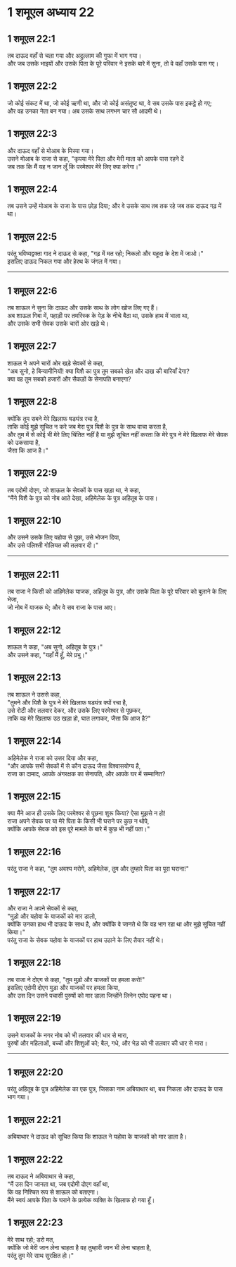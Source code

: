 # 1 शमूएल अध्याय 22

## 1 शमूएल 22:1

तब दाऊद वहाँ से चला गया और अदुल्लाम की गुफा में भाग गया।  
और जब उसके भाइयों और उसके पिता के पूरे परिवार ने इसके बारे में सुना, तो वे वहाँ उसके पास गए।

## 1 शमूएल 22:2

जो कोई संकट में था, जो कोई ऋणी था, और जो कोई असंतुष्ट था, वे सब उसके पास इकट्ठे हो गए;  
और वह उनका नेता बन गया। अब उसके साथ लगभग चार सौ आदमी थे।

## 1 शमूएल 22:3

और दाऊद वहाँ से मोआब के मिस्पा गया।  
उसने मोआब के राजा से कहा, "कृपया मेरे पिता और मेरी माता को आपके पास रहने दें  
जब तक कि मैं यह न जान लूँ कि परमेश्वर मेरे लिए क्या करेगा।"

## 1 शमूएल 22:4

तब उसने उन्हें मोआब के राजा के पास छोड़ दिया; और वे उसके साथ तब तक रहे जब तक दाऊद गढ़ में था।

## 1 शमूएल 22:5

परंतु भविष्यद्वक्ता गाद ने दाऊद से कहा, "गढ़ में मत रहो; निकलो और यहूदा के देश में जाओ।"  
इसलिए दाऊद निकल गया और हेरथ के जंगल में गया।

---

## 1 शमूएल 22:6

तब शाऊल ने सुना कि दाऊद और उसके साथ के लोग खोज लिए गए हैं।  
अब शाऊल गिबा में, पहाड़ी पर तमरिस्क के पेड़ के नीचे बैठा था, उसके हाथ में भाला था,  
और उसके सभी सेवक उसके चारों ओर खड़े थे।

## 1 शमूएल 22:7

शाऊल ने अपने चारों ओर खड़े सेवकों से कहा,  
"अब सुनो, हे बिन्यामीनियों! क्या यिशै का पुत्र तुम सबको खेत और दाख की बारियाँ देगा?  
क्या वह तुम सबको हजारों और सैकड़ों के सेनापति बनाएगा?

## 1 शमूएल 22:8

क्योंकि तुम सबने मेरे खिलाफ षड्यंत्र रचा है,  
ताकि कोई मुझे सूचित न करे जब मेरा पुत्र यिशै के पुत्र के साथ वाचा करता है,  
और तुम में से कोई भी मेरे लिए चिंतित नहीं है या मुझे सूचित नहीं करता कि मेरे पुत्र ने मेरे खिलाफ मेरे सेवक को उकसाया है,  
जैसा कि आज है।"

## 1 शमूएल 22:9

तब एदोमी दोएग, जो शाऊल के सेवकों के पास खड़ा था, ने कहा,  
"मैंने यिशै के पुत्र को नोब आते देखा, अहिमेलेक के पुत्र अहितूब के पास।

## 1 शमूएल 22:10

और उसने उसके लिए यहोवा से पूछा, उसे भोजन दिया,  
और उसे पलिश्ती गोलियत की तलवार दी।"

---

## 1 शमूएल 22:11

तब राजा ने किसी को अहिमेलेक याजक, अहितूब के पुत्र, और उसके पिता के पूरे परिवार को बुलाने के लिए भेजा,  
जो नोब में याजक थे; और वे सब राजा के पास आए।

## 1 शमूएल 22:12

शाऊल ने कहा, "अब सुनो, अहितूब के पुत्र।"  
और उसने कहा, "यहाँ मैं हूँ, मेरे प्रभु।"

## 1 शमूएल 22:13

तब शाऊल ने उससे कहा,  
"तुमने और यिशै के पुत्र ने मेरे खिलाफ षड्यंत्र क्यों रचा है,  
उसे रोटी और तलवार देकर, और उसके लिए परमेश्वर से पूछकर,  
ताकि वह मेरे खिलाफ उठ खड़ा हो, घात लगाकर, जैसा कि आज है?"

## 1 शमूएल 22:14

अहिमेलेक ने राजा को उत्तर दिया और कहा,  
"और आपके सभी सेवकों में से कौन दाऊद जैसा विश्वासयोग्य है,  
राजा का दामाद, आपके अंगरक्षक का सेनापति, और आपके घर में सम्मानित?

## 1 शमूएल 22:15

क्या मैंने आज ही उसके लिए परमेश्वर से पूछना शुरू किया? ऐसा मुझसे न हो!  
राजा अपने सेवक पर या मेरे पिता के किसी भी घराने पर कुछ न थोपे,  
क्योंकि आपके सेवक को इस पूरे मामले के बारे में कुछ भी नहीं पता।"

## 1 शमूएल 22:16

परंतु राजा ने कहा, "तुम अवश्य मरोगे, अहिमेलेक, तुम और तुम्हारे पिता का पूरा घराना!"

## 1 शमूएल 22:17

और राजा ने अपने सेवकों से कहा,  
"मुड़ो और यहोवा के याजकों को मार डालो,  
क्योंकि उनका हाथ भी दाऊद के साथ है, और क्योंकि वे जानते थे कि वह भाग रहा था और मुझे सूचित नहीं किया।"  
परंतु राजा के सेवक यहोवा के याजकों पर हाथ उठाने के लिए तैयार नहीं थे।

## 1 शमूएल 22:18

तब राजा ने दोएग से कहा, "तुम मुड़ो और याजकों पर हमला करो!"  
इसलिए एदोमी दोएग मुड़ा और याजकों पर हमला किया,  
और उस दिन उसने पचासी पुरुषों को मार डाला जिन्होंने लिनेन एपोद पहना था।

## 1 शमूएल 22:19

उसने याजकों के नगर नोब को भी तलवार की धार से मारा,  
पुरुषों और महिलाओं, बच्चों और शिशुओं को; बैल, गधे, और भेड़ को भी तलवार की धार से मारा।

---

## 1 शमूएल 22:20

परंतु अहितूब के पुत्र अहिमेलेक का एक पुत्र, जिसका नाम अबियाथार था, बच निकला और दाऊद के पास भाग गया।

## 1 शमूएल 22:21

अबियाथार ने दाऊद को सूचित किया कि शाऊल ने यहोवा के याजकों को मार डाला है।

## 1 शमूएल 22:22

तब दाऊद ने अबियाथार से कहा,  
"मैं उस दिन जानता था, जब एदोमी दोएग वहाँ था,  
कि वह निश्चित रूप से शाऊल को बताएगा।  
मैंने स्वयं आपके पिता के घराने के प्रत्येक व्यक्ति के खिलाफ हो गया हूँ।

## 1 शमूएल 22:23

मेरे साथ रहो; डरो मत,  
क्योंकि जो मेरी जान लेना चाहता है वह तुम्हारी जान भी लेना चाहता है,  
परंतु तुम मेरे साथ सुरक्षित हो।"
